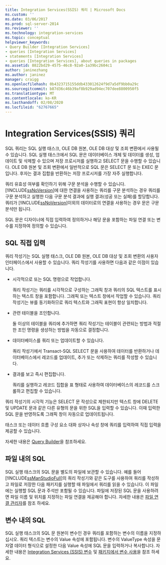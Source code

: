 ```yaml
---
title: Integration Services(SSIS) 쿼리 | Microsoft Docs
ms.custom: ''
ms.date: 03/06/2017
ms.prod: sql-server-2014
ms.reviewer: ''
ms.technology: integration-services
ms.topic: conceptual
helpviewer_keywords:
- Query Builder [Integration Services]
- queries [Integration Services]
- statements [Integration Services]
- queries [Integration Services], about queries in packages
ms.assetid: 8822bd29-4575-46c8-92a0-1a39bc2604c1
author: janinezhang
ms.author: janinez
manager: craigg
ms.openlocfilehash: 0b4323715155ddb433012624f9d7a5df9bb0a29c
ms.sourcegitcommit: b87d36c46b39af8b929ad94ec707dee8800950f5
ms.translationtype: MT
ms.contentlocale: ko-KR
ms.lasthandoff: 02/08/2020
ms.locfileid: "62767665"
---
```

# <a name="integration-services-ssis-queries"></a>Integration Services(SSIS) 쿼리
  SQL 쿼리는 SQL 실행 태스크, OLE DB 원본, OLE DB 대상 및 조회 변환에서 사용될 수 있습니다. SQL 실행 태스크에서 SQL 문은 데이터베이스 개체 및 데이터를 생성, 업데이트 및 삭제할 수 있으며 저장 프로시저를 실행하고 SELECT 문을 수행할 수 있습니다. OLE DB 원본 및 조회 변환에서 일반적으로 SQL 문은 SELECT 문 또는 EXEC 문입니다. 후자는 결과 집합을 반환하는 저장 프로시저를 가장 자주 실행합니다.  
  
 쿼리 유효성 여부를 확인하기 위해 구문 분석을 수행할 수 있습니다. [!INCLUDE[ssNoVersion](../includes/ssnoversion-md.md)]에 대한 연결을 사용하는 쿼리를 구문 분석하는 경우 쿼리를 구문 분석하고 실행한 다음 구문 분석 결과에 실행 결과(성공 또는 실패)를 할당합니다. 쿼리가 [!INCLUDE[ssNoVersion](../includes/ssnoversion-md.md)]이외의 데이터로의 연결을 사용하는 경우 문은 구문 분석만 됩니다.  
  
 SQL 문은 디자이너에 직접 입력하여 정의하거나 해당 문을 포함하는 파일 연결 또는 변수를 지정하여 정의할 수 있습니다.  
  
## <a name="direct-input-sql"></a>SQL 직접 입력  
 쿼리 작성기는 SQL 실행 태스크, OLE DB 원본, OLE DB 대상 및 조회 변환의 사용자 인터페이스에서 사용할 수 있습니다. 쿼리 작성기를 사용하면 다음과 같은 이점이 있습니다.  
  
-   시각적으로 또는 SQL 명령으로 작업합니다.  
  
     쿼리 작성기는 쿼리를 시각적으로 구성하는 그래픽 창과 쿼리의 SQL 텍스트를 표시하는 텍스트 창을 포함합니다. 그래픽 또는 텍스트 창에서 작업할 수 있습니다. 쿼리 작성기는 뷰를 동기화하므로 쿼리 텍스트와 그래픽 표현이 항상 일치합니다.  
  
-   관련 테이블을 조인합니다.  
  
     둘 이상의 테이블을 쿼리에 추가하면 쿼리 작성기는 테이블이 관련되는 방법과 적절한 조인 명령을 생성하는 방법을 자동으로 결정합니다.  
  
-   데이터베이스를 쿼리 또는 업데이트할 수 있습니다.  
  
     쿼리 작성기에서 Transact-SQL SELECT 문을 사용하여 데이터를 반환하거나 데이터베이스에서 레코드를 업데이트, 추가 또는 삭제하는 쿼리를 작성할 수 있습니다.  
  
-   결과를 보고 즉시 편집합니다.  
  
     쿼리를 실행하고 레코드 집합을 표 형태로 사용하여 데이터베이스의 레코드를 스크롤하고 편집할 수 있습니다.  
  
 쿼리 작성기의 시각적 기능은 SELECT 문 작성으로 제한되지만 텍스트 창에 DELETE 및 UPDATE 문과 같은 다른 유형의 문을 위한 SQL을 입력할 수 있습니다. 이때 입력한 SQL 문을 반영하도록 그래픽 창이 자동으로 업데이트됩니다.  
  
 태스크 또는 데이터 흐름 구성 요소 대화 상자나 속성 창에 쿼리를 입력하여 직접 입력을 제공할 수 있습니다.  
  
 자세한 내용은 [Query Builder](../../2014/integration-services/query-builder.md)을 참조하세요.  
  
## <a name="sql-in-files"></a>파일 내의 SQL  
 SQL 실행 태스크의 SQL 문을 별도의 파일에 보관할 수 있습니다. 예를 들어 [!INCLUDE[ssManStudioFull](../includes/ssmanstudiofull-md.md)]의 쿼리 작성기와 같은 도구를 사용하여 쿼리를 작성하고 파일로 저장한 다음 패키지를 실행할 때 파일에서 쿼리를 읽을 수 있습니다. 이 파일에는 실행할 SQL 문과 주석만 포함될 수 있습니다. 파일에 저장된 SQL 문을 사용하려면 파일 이름 및 위치를 지정하는 파일 연결을 제공해야 합니다. 자세한 내용은 [파일 연결 관리자](connection-manager/file-connection-manager.md)를 참조 하세요.  
  
## <a name="sql-in-variables"></a>변수 내의 SQL  
 SQL 실행 태스크의 SQL 문 원본이 변수인 경우 쿼리를 포함하는 변수의 이름을 지정하십시오. 쿼리 텍스트는 변수의 Value 속성에 포함됩니다. 변수의 ValueType 속성을 문자열 데이터 형식으로 설정한 다음 Value 속성에 SQL 문을 입력하거나 복사합니다. 자세한 내용은 [Integration Services &#40;SSIS&#41; 변수](integration-services-ssis-variables.md) 및 [패키지에서 변수 사용](../../2014/integration-services/use-variables-in-packages.md)을 참조 하세요.  
  
  
